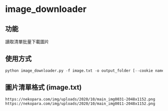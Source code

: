 # image_downloader
## 功能
讀取清單批量下載圖片

## 使用方式
```python
python image_downloader.py -f image.txt -o output_folder [--cookie name=value; name2=value2]
```

## 圖片清單格式 (image.txt)
```
https://nekopara.com/img/uploads/2020/10/main_img0031-2048x1152.png
https://nekopara.com/img/uploads/2020/10/main_img0011-2048x1152.png
```
